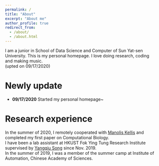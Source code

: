 ```yaml
---
permalink: /
title: "About"
excerpt: "About me"
author_profile: true
redirect_from: 
  - /about/
  - /about.html
---
```


I am a junior in School of Data Science and Computer of Sun Yat-sen University. This is my personal homepage. 
I love doing research, coding and making music.<br>
(upted on 09/17/2020)

Newly update
====
* **09/17/2020** Started my personal homepage~


Research experience
=====
In the summer of 2020, I remotely cooperated with [Manolis Kellis][kellis_bio] and completed my first paper on Computational Biology. <br>
I have been a lab assistant at HKUST Fok Ying Tung Research Institute supervised by [Yangqiu Song][song_bio] since Nov. 2019.<br>
In the summer of 2019, I was a member of the summer camp at Institute of Automation, Chinese Academy of Sciences.<br>


[kellis_bio]:http://web.mit.edu/manoli/
[song_bio]:http://www.cse.ust.hk/~yqsong/

